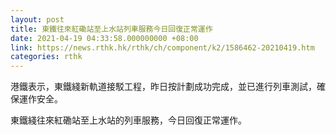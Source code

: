 ```yaml
---
layout: post
title: 東鐵往來紅磡站至上水站列車服務今日回復正常運作
date: 2021-04-19 04:33:58.000000000 +08:00
link: https://news.rthk.hk/rthk/ch/component/k2/1586462-20210419.htm
categories: rthk
---
```


港鐵表示，東鐵綫新軌道接駁工程，昨日按計劃成功完成，並已進行列車測試，確保運作安全。

東鐵綫往來紅磡站至上水站的列車服務，今日回復正常運作。
